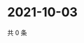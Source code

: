 # 2021-10-03

共 0 条

<!-- BEGIN WEIBO -->
<!-- 最后更新时间 Sun Oct 03 2021 19:01:00 GMT+0800 (China Standard Time) -->

<!-- END WEIBO -->
